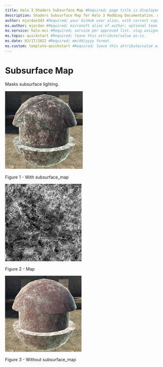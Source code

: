 ```yaml
---
title: Halo 3 Shaders Subsurface Map #Required; page title is displayed in search results. Include the brand.
description: Shaders Subsurface Map for Halo 3 Modding Documentation. #Required; article description that is displayed in search results. 
author: mjordan343 #Required; your GitHub user alias, with correct capitalization.
ms.author: mjordan #Required; microsoft alias of author; optional team alias.
ms.service: halo-mcc #Required; service per approved list. slug assigned by ACOM.
ms.topic: quickstart #Required; leave this attribute/value as-is.
ms.date: 03/17/2022 #Required; mm/dd/yyyy format.
ms.custom: template-quickstart #Required; leave this attribute/value as-is.
---
```


# Subsurface Map

Masks subsurface lighting.

![An object that has a subsurface map assigned.](./media/H3_Shaders_SubSurWith.png)

Figure 1 - With subsurface_map

![A black and white noise texture that is used for the subsurface map in figure 1.](./media/H3_Shaders_SubSurMap.png)

Figure 2 - Map

![An object that does not have a subsurface map assigned.](./media/H3_Shaders_SubSurWithout.png)

Figure 3 - Without subsurface_map
